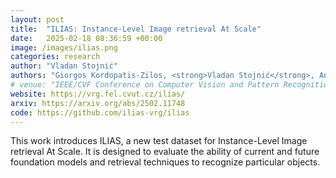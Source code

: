 ```yaml
---
layout: post
title:  "ILIAS: Instance-Level Image retrieval At Scale"
date:   2025-02-18 08:36:59 +00:00
image: /images/ilias.png
categories: research
author: "Vladan Stojnić"
authors: "Giorgos Kordopatis-Zilos, <strong>Vladan Stojnić</strong>, Anna Manko, Pavel Šuma, Nikolaos-Antonios Ypsilantis, Nikos Efthymiadis, Zakaria Laskar, Jiří Matas, Ondřej Chum, Giorgos Tolias"
# venue: "IEEE/CVF Conference on Computer Vision and Pattern Recognition (CVPR)"
website: https://vrg.fel.cvut.cz/ilias/
arxiv: https://arxiv.org/abs/2502.11748
code: https://github.com/ilias-vrg/ilias
---
```

This work introduces ILIAS, a new test dataset for Instance-Level Image retrieval At Scale. It is designed to evaluate the ability of current and future foundation models and retrieval techniques to recognize particular objects.